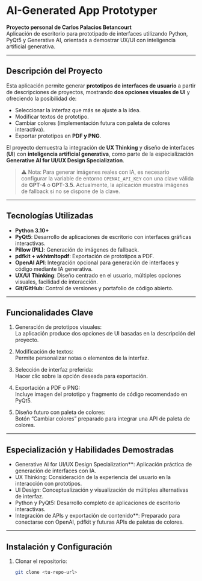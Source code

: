 # AI-Generated App Prototyper

**Proyecto personal de Carlos Palacios Betancourt**  
Aplicación de escritorio para prototipado de interfaces utilizando Python, PyQt5 y Generative AI, orientada a demostrar UX/UI con inteligencia artificial generativa.

---

## Descripción del Proyecto

Esta aplicación permite generar **prototipos de interfaces de usuario** a partir de descripciones de proyectos, mostrando **dos opciones visuales de UI** y ofreciendo la posibilidad de:

- Seleccionar la interfaz que más se ajuste a la idea.
- Modificar textos de prototipo.
- Cambiar colores (implementación futura con paleta de colores interactiva).
- Exportar prototipos en **PDF y PNG**.

El proyecto demuestra la integración de **UX Thinking** y diseño de interfaces (**UI**) con **inteligencia artificial generativa**, como parte de la especialización **Generative AI for UI/UX Design Specialization**.

> ⚠️ Nota: Para generar imágenes reales con IA, es necesario configurar la variable de entorno `OPENAI_API_KEY` con una clave válida de **GPT-4** o **GPT-3.5**. Actualmente, la aplicación muestra imágenes de fallback si no se dispone de la clave.

---

## Tecnologías Utilizadas

- **Python 3.10+**
- **PyQt5**: Desarrollo de aplicaciones de escritorio con interfaces gráficas interactivas.
- **Pillow (PIL)**: Generación de imágenes de fallback.
- **pdfkit + wkhtmltopdf**: Exportación de prototipos a PDF.
- **OpenAI API**: Integración opcional para generación de interfaces y código mediante IA generativa.
- **UX/UI Thinking**: Diseño centrado en el usuario, múltiples opciones visuales, facilidad de interacción.
- **Git/GitHub**: Control de versiones y portafolio de código abierto.

---

## Funcionalidades Clave

1.  Generación de prototipos visuales:  
   La aplicación produce dos opciones de UI basadas en la descripción del proyecto.

2.  Modificación de textos:  
   Permite personalizar notas o elementos de la interfaz.

3.  Selección de interfaz preferida:  
   Hacer clic sobre la opción deseada para exportación.

4.  Exportación a PDF o PNG:  
   Incluye imagen del prototipo y fragmento de código recomendado en PyQt5.

5.  Diseño futuro con paleta de colores:  
   Botón “Cambiar colores” preparado para integrar una API de paleta de colores.

---

## Especialización y Habilidades Demostradas

- Generative AI for UI/UX Design Specialization**: Aplicación práctica de generación de interfaces con IA.
- UX Thinking: Consideración de la experiencia del usuario en la interacción con prototipos.
- UI Design: Conceptualización y visualización de múltiples alternativas de interfaz.
- Python y PyQt5: Desarrollo completo de aplicaciones de escritorio interactivas.
- Integración de APIs y exportación de contenido**: Preparado para conectarse con OpenAI, pdfkit y futuras APIs de paletas de colores.

---

## Instalación y Configuración

1. Clonar el repositorio:  
   ```bash
   git clone <tu-repo-url>

